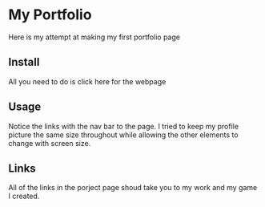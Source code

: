 # My Portfolio

Here is my attempt at making my first portfolio page

## Install

All you need to do is click here for the webpage

## Usage

Notice the links with the nav bar to the page. I tried to keep my profile picture the same size throughout while allowing the other elements to change with screen size.

## Links

All of the links in the porject page shoud take you to my work and my game I created.
